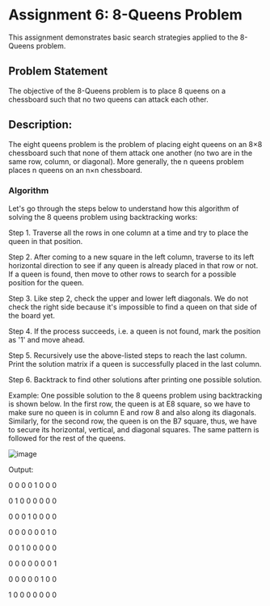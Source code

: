 # Assignment 6: 8-Queens Problem
This assignment demonstrates basic search strategies applied to the 8-Queens problem.

## Problem Statement
The objective of the 8-Queens problem is to place 8 queens on a chessboard such that no two queens can attack each other.

## Description:
The eight queens problem is the problem of placing eight queens on an 8×8 chessboard such that none of them attack one another (no two are in the same row, column, or diagonal). 
More generally, the n queens problem places n queens on an n×n chessboard.

### Algorithm
Let's go through the steps below to understand how this algorithm of solving the 8 queens problem using backtracking works:

Step 1. Traverse all the rows in one column at a time and try to place the queen in that position.

Step 2.  After coming to a new square in the left column, traverse to its left horizontal direction to see if any queen is already placed in that row or not. 
If a queen is found, then move to other rows to search for a possible position for the queen.

Step 3.  Like step 2, check the upper and lower left diagonals. We do not check the right side because it's impossible to find a queen on that side of the board yet.

Step 4. If the process succeeds, i.e. a queen is not found, mark the position as '1' and move ahead.

Step 5.  Recursively use the above-listed steps to reach the last column. Print the solution matrix if a queen is successfully placed in the last column.

Step 6.  Backtrack to find other solutions after printing one possible solution.

Example: One possible solution to the 8 queens problem using backtracking is shown below. In the first row, the queen is at E8 square, so we have to make sure no queen is in column E and row 8 and also along its diagonals. 
Similarly, for the second row, the queen is on the B7 square, thus, we have to secure its horizontal, vertical, and diagonal squares. 
The same pattern is followed for the rest of the queens. 

![image](https://github.com/user-attachments/assets/fcfb67bf-1508-4420-95dc-e0272d9631a3)

Output:

 

0 0 0 0 1 0 0 0

0 1 0 0 0 0 0 0

0 0 0 1 0 0 0 0

0 0 0 0 0 0 1 0

0 0 1 0 0 0 0 0

0 0 0 0 0 0 0 1

0 0 0 0 0 1 0 0

1 0 0 0 0 0 0 0
